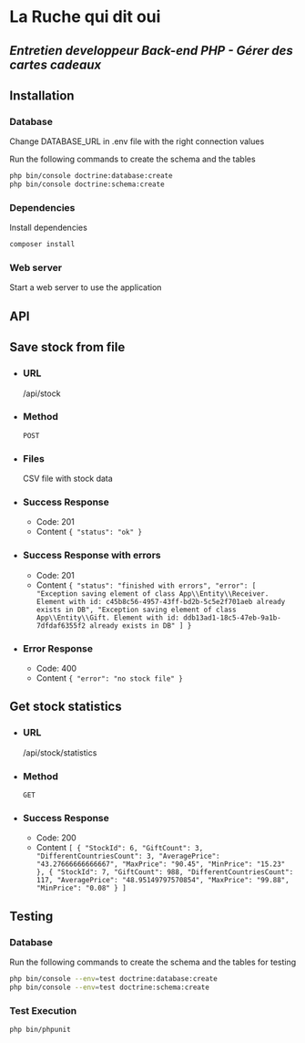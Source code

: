 # La Ruche qui dit oui
## _Entretien developpeur Back-end PHP - Gérer des cartes cadeaux_

## Installation

### Database
Change DATABASE_URL in .env file with the right connection values

Run the following commands to create the schema and the tables

```sh
php bin/console doctrine:database:create
php bin/console doctrine:schema:create
```
### Dependencies
Install dependencies
```sh
composer install
```

### Web server
Start a web server to use the application

## API

## Save stock from file
* ### URL ###
    /api/stock
* ### Method ###
    `POST`
* ### Files ###
    CSV file with stock data
* ### Success Response ###
    - Code: 201
    - Content `{
    "status": "ok"
}`
* ### Success Response with errors ###
    - Code: 201
    - Content `{
    "status": "finished with errors",
    "error": [
        "Exception saving element of class App\\Entity\\Receiver. Element with id: c45b8c56-4957-43ff-bd2b-5c5e2f701aeb already exists in DB",
        "Exception saving element of class App\\Entity\\Gift. Element with id: ddb13ad1-18c5-47eb-9a1b-7dfdaf6355f2 already exists in DB"
    ]
}`
 * ### Error Response ###
    - Code: 400
    - Content `{
    "error": "no stock file"
}`

## Get stock statistics
* ### URL ###
    /api/stock/statistics
* ### Method ###
    `GET`
* ### Success Response ###
    - Code: 200
    - Content `[
    {
        "StockId": 6,
        "GiftCount": 3,
        "DifferentCountriesCount": 3,
        "AveragePrice": "43.27666666666667",
        "MaxPrice": "90.45",
        "MinPrice": "15.23"
    },
    {
        "StockId": 7,
        "GiftCount": 988,
        "DifferentCountriesCount": 117,
        "AveragePrice": "48.95149797570854",
        "MaxPrice": "99.88",
        "MinPrice": "0.08"
    }
]`


## Testing

### Database

Run the following commands to create the schema and the tables for testing

```sh
php bin/console --env=test doctrine:database:create
php bin/console --env=test doctrine:schema:create
```
### Test Execution

```sh
php bin/phpunit
```
